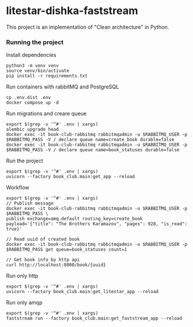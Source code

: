 # litestar-dishka-faststream

This project is an implementation of "Clean architecture" in Python.

### Running the project

Install dependencies

```shell
python3 -m venv venv
source venv/bin/activate
pip install -r requirements.txt
```

Run containers with rabbitMQ and PostgreSQL

```
cp .env.dist .env
docker compose up -d
```

Run migrations and creare queue

```shell
export $(grep -v '^#' .env | xargs)
alembic upgrade head
docker exec -it book-club-rabbitmq rabbitmqadmin -u $RABBITMQ_USER -p $RABBITMQ_PASS -V / declare queue name=create_book durable=false
docker exec -it book-club-rabbitmq rabbitmqadmin -u $RABBITMQ_USER -p $RABBITMQ_PASS -V / declare queue name=book_statuses durable=false
```

Run the project

```shell
export $(grep -v '^#' .env | xargs)
uvicorn --factory book_club.main:get_app --reload
```

Workflow 

```shell
export $(grep -v '^#' .env | xargs)
// Publish message
docker exec -it book-club-rabbitmq rabbitmqadmin -u $RABBITMQ_USER -p $RABBITMQ_PASS \
publish exchange=amq.default routing_key=create_book payload='{"title": "The Brothers Karamazov", "pages": 928, "is_read": true}'

// Read uuid of created book
docker exec -it book-club-rabbitmq rabbitmqadmin -u $RABBITMQ_USER -p $RABBITMQ_PASS get queue=book_statuses count=1

// Get book info by http api
curl http://localhost:8000/book/{uuid}
```

Run only http
```shell
export $(grep -v '^#' .env | xargs)
uvicorn --factory book_club.main:get_litestar_app --reload
```

Run only amqp
```shell
export $(grep -v '^#' .env | xargs)
faststream run --factory book_club.main:get_faststream_app --reload
```
